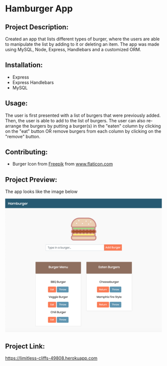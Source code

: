 # Hamburger App

## Project Description:
Created an app that lists different types of burger, where the users are able to manipulate the list by adding to it or deleting an item. The app was made using MySQL, Node, Express, Handlebars and a customized ORM.

## Installation:
* Express
* Express Handlebars
* MySQL

## Usage:
The user is first presented with a list of burgers that were previously added. Then, the user is able to add to the list of burgers. The user can also re-arrange the burgers by putting a burger(s) in the "eaten" column by clicking on the "eat" button OR remove burgers from each column by clicking on the "remove" button. 

## Contributing:
* Burger Icon from <a href="https://www.flaticon.com/authors/freepik" title="Freepik">Freepik</a> from <a href="https://www.flaticon.com/" title="Flaticon"> www.flaticon.com</a>

## Project Preview:
The app looks like the image below

![Preview](./public/assets/images/hamburger.png)

## Project Link:
https://limitless-cliffs-49808.herokuapp.com
